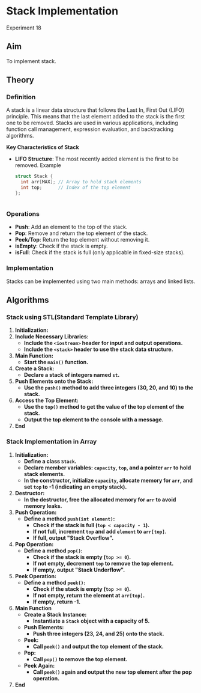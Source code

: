 # Stack Implementation
Experiment 18

## Aim 
To implement stack.

## Theory
### Definition
A stack is a linear data structure that follows the Last In, First Out (LIFO) principle. This means that the last element added to the stack is the first one to be removed. Stacks are used in various applications, including function call management, expression evaluation, and backtracking algorithms.

**Key Characteristics of Stack**

- **LIFO Structure**: The most recently added element is the first to be removed.
  Example
  
  ```cpp
  struct Stack {
    int arr[MAX]; // Array to hold stack elements
    int top;      // Index of the top element
  };
  


### Operations

- **Push**: Add an element to the top of the stack.
- **Pop**: Remove and return the top element of the stack.
- **Peek/Top**: Return the top element without removing it.
- **isEmpty**: Check if the stack is empty.
- **isFull**: Check if the stack is full (only applicable in fixed-size stacks).

### Implementation

Stacks can be implemented using two main methods: arrays and linked lists.

## Algorithms
### Stack using STL(Standard Template Library)
1. **Initialization:**
2. **Include Necessary Libraries:**
   - **Include the `<iostream>` header for input and output operations.**
   - **Include the `<stack>` header to use the stack data structure.**
3. **Main Function:**
   - **Start the `main()` function.**
4. **Create a Stack:**
   - **Declare a stack of integers named `st`.**
5. **Push Elements onto the Stack:**
   - **Use the `push()` method to add three integers (30, 20, and 10) to the stack.**
6. **Access the Top Element:**
   - **Use the `top()` method to get the value of the top element of the stack.**
   - **Output the top element to the console with a message.**
7. **End**

### Stack Implementation in Array
1. **Initialization:**
   - **Define a class `Stack`.**
   - **Declare member variables: `capacity`, `top`, and a pointer `arr` to hold stack elements.**
   - **In the constructor, initialize `capacity`, allocate memory for `arr`, and set `top` to -1 
    (indicating an empty stack).**
2. **Destructor:**
   - **In the destructor, free the allocated memory for `arr` to avoid memory leaks.**
3. **Push Operation:**
   - **Define a method `push(int element)`:**
     - **Check if the stack is full (`top < capacity - 1`).**
     - **If not full, increment `top` and add `element` to `arr[top]`.**
     - **If full, output "Stack Overflow".**
4. **Pop Operation:**
   - **Define a method `pop()`:**
     - **Check if the stack is empty (`top >= 0`).**
     - **If not empty, decrement `top` to remove the top element.**
     - **If empty, output "Stack Underflow".**
5. **Peek Operation:**
   - **Define a method `peek()`:**
     - **Check if the stack is empty (`top >= 0`).**
     - **If not empty, return the element at `arr[top]`.**
     - **If empty, return -1.**
6. **Main Function**
   - **Create a Stack Instance:**
     - **Instantiate a `Stack` object with a capacity of 5.**
   - **Push Elements:**
     - **Push three integers (23, 24, and 25) onto the stack.**
   - **Peek:**
     - **Call `peek()` and output the top element of the stack.**
   - **Pop:**
     - **Call `pop()` to remove the top element.**
   - **Peek Again:**
     - **Call `peek()` again and output the new top element after the pop operation.**
7. **End**
